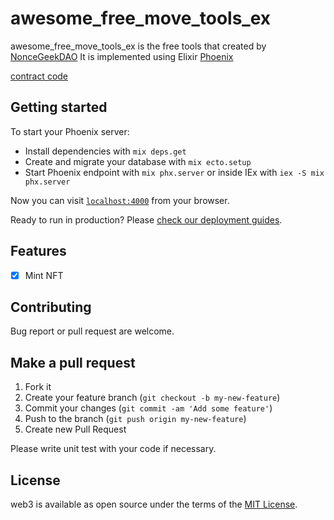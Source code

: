 # awesome_free_move_tools_ex

awesome_free_move_tools_ex is the free tools that created by [NonceGeekDAO](https://noncegeek.com)
It is implemented using Elixir [Phoenix](https://www.phoenixframework.org/)

[contract code](https://github.com/noncegeek/awesome_free_move_tools_ex) 

## **Getting started**

To start your Phoenix server:

  * Install dependencies with `mix deps.get`
  * Create and migrate your database with `mix ecto.setup`
  * Start Phoenix endpoint with `mix phx.server` or inside IEx with `iex -S mix phx.server`

Now you can visit [`localhost:4000`](http://localhost:4000) from your browser.

Ready to run in production? Please [check our deployment guides](https://hexdocs.pm/phoenix/deployment.html).

## **Features**

- [x] Mint NFT

## **Contributing**

Bug report or pull request are welcome.

## **Make a pull request**

1. Fork it
2. Create your feature branch (`git checkout -b my-new-feature`)
3. Commit your changes (`git commit -am 'Add some feature'`)
4. Push to the branch (`git push origin my-new-feature`)
5. Create new Pull Request

Please write unit test with your code if necessary.

## **License**

web3 is available as open source under the terms of the [MIT License](http://opensource.org/licenses/MIT).
